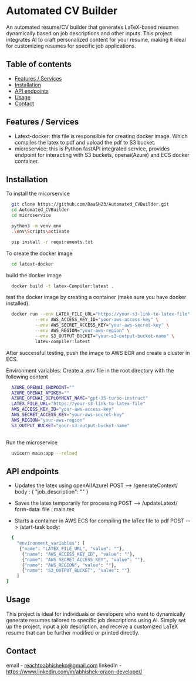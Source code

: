 # Automated CV Builder

An automated resume/CV builder that generates LaTeX-based resumes dynamically based on job descriptions and other inputs. This project integrates AI to craft personalized content for your resume, making it ideal for customizing resumes for specific job applications.

## Table of contents

- [Features / Services](#features-services)
- [Installation](#installation)
- [API endpoints](#api-endpoints)
- [Usage](#usage)
- [Contact](#contact)


## Features / Services

- Latext-docker: this file is responsilble for creating docker image. Which compiles the latex to pdf and upload the pdf to S3 bucket.
- microservice: this is Python fastAPI integrated service, provides endpoint for interacting with S3 buckets, openai(Azure) and ECS docker container.


## Installation

To install the micorservice 

```bash
  git clone https://github.com/DaaSH23/Automated_CVBuilder.git
  cd Automated_CVBuilder
  cd microservice
```
```bash
  python3 -m venv env
  .\env\Scripts\activate
```
```bash
  pip install -r requirements.txt
```

To create the docker image
```bash
  cd latext-docker
```
build the docker image
```bash
  docker build -t latex-Compiler:latest .
```
test the docker image by creating a container (make sure you have docker installed).
```bash
  docker run --env LATEX_FILE_URL="https://your-s3-link-to-latex-file" \
           --env AWS_ACCESS_KEY_ID="your-aws-access-key" \
           --env AWS_SECRET_ACCESS_KEY="your-aws-secret-key" \
           --env AWS_REGION="your-aws-region" \
           --env S3_OUTPUT_BUCKET="your-s3-output-bucket-name" \
           latex-compiler:latest
```
After successful testing, push the image to AWS ECR and create a cluster in ECS.


Environment variables:
Create a .env file in the root directory with the following content

```bash
  AZURE_OPENAI_ENDPOINT=""
  AZURE_OPENAI_APIKEY=""
  AZURE_OPENAI_DEPLOYMENT_NAME="gpt-35-turbo-instruct"
  LATEX_FILE_URL="https://your-s3-link-to-latex-file" 
  AWS_ACCESS_KEY_ID="your-aws-access-key" 
  AWS_SECRET_ACCESS_KEY="your-aws-secret-key" 
  AWS_REGION="your-aws-region" 
  S3_OUTPUT_BUCKET="your-s3-output-bucket-name" 
  
```

Run the microservice 
```bash
  uvicorn main:app --reload
```

## API endpoints

- Updates the latex using openAI(Azure)
POST --> /generateContext/
body : {
          "job_description": ""
  }

- Saves the latex temporarily for processing
POST --> /updateLatext/
form-data: 
    file : main.tex

- Starts a container in AWS ECS for compiling the laTex file to pdf
POST -->  /start-task
body:
```bash
  {
    "environment_variables": [
     {"name": "LATEX_FILE_URL", "value": ""},
      {"name": "AWS_ACCESS_KEY_ID", "value": ""},
      {"name": "AWS_SECRET_ACCESS_KEY", "value": ""},
      {"name": "AWS_REGION", "value": ""},
      {"name": "S3_OUTPUT_BUCKET", "value": ""}
    ]
}
```


## Usage
This project is ideal for individuals or developers who want to dynamically generate resumes tailored to specific job descriptions using AI. Simply set up the project, input a job description, and receive a customized LaTeX resume that can be further modified or printed directly.

## Contact
  email - reachtoabhisheko@gmail.com
  linkedIn - https://www.linkedin.com/in/abhishek-oraon-developer/
